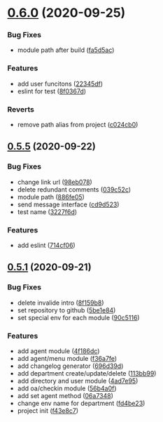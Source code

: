 # [0.6.0](https://github.com/witjs/wecom/compare/0.5.5...0.6.0) (2020-09-25)


### Bug Fixes

* module path after build ([fa5d5ac](https://github.com/witjs/wecom/commit/fa5d5acb9e90cb88d8d61aa728606049ab09e001))


### Features

* add user funcitons ([22345df](https://github.com/witjs/wecom/commit/22345df36afae8bda0fe106572a9f6029cf40cb2))
* eslint for test ([8f0367d](https://github.com/witjs/wecom/commit/8f0367d6b11c0885c0c85c0d4268e6992c22e434))


### Reverts

* remove path alias from project ([c024cb0](https://github.com/witjs/wecom/commit/c024cb0d9b3d40cb7b0b563dcad92467f7b05b6b))



## [0.5.5](https://github.com/witjs/wecom/compare/0.5.1...0.5.5) (2020-09-22)


### Bug Fixes

* change link url ([98eb078](https://github.com/witjs/wecom/commit/98eb078ba72d003041b1cabe4209a3dbb976d877))
* delete redundant comments ([039c52c](https://github.com/witjs/wecom/commit/039c52c57a5f601fc51beb34d5620f6241558e5c))
* module path ([886fe05](https://github.com/witjs/wecom/commit/886fe05aedb83c9941ba37ca0a0115d4e3a75faa))
* send message interface ([cd9d523](https://github.com/witjs/wecom/commit/cd9d523fad500e01575e2db8bdd59d13eeab5e13))
* test name ([3227f6d](https://github.com/witjs/wecom/commit/3227f6d0fe3d090505479d931bf97ed938fb2b6a))


### Features

* add eslint ([714cf06](https://github.com/witjs/wecom/commit/714cf06571e4476469cf1a4e71d5d5c03ef7cd6f))



## [0.5.1](https://github.com/witjs/wecom/compare/f43e8c73cb39e3689b1c4d54f4c993f8a32e07c7...0.5.1) (2020-09-21)


### Bug Fixes

* delete invalide intro ([8f159b8](https://github.com/witjs/wecom/commit/8f159b8332500e4771e438bf5266e90486843902))
* set repository to github ([5be1e84](https://github.com/witjs/wecom/commit/5be1e84e1971c2e1f94d0ad2ebc927ef44b8d149))
* set special env for each module ([90c5116](https://github.com/witjs/wecom/commit/90c5116cd8598d8c5f7b34c0b9458a3d66990eb0))


### Features

* add agent module ([4f186dc](https://github.com/witjs/wecom/commit/4f186dc8bb30ca87784f28c08d075f93e8ce2be0))
* add agent/menu module ([f36a7fe](https://github.com/witjs/wecom/commit/f36a7fed87525f63c01a2193ee98144e70083e4b))
* add changelog generator ([696d39d](https://github.com/witjs/wecom/commit/696d39d86406bdd488b66bddb4aa8d5967246f2e))
* add department create/update/delete ([113bb99](https://github.com/witjs/wecom/commit/113bb99cd29f5a5cb73b160cfae8eeca1e513baf))
* add directory and user module ([4ad7e95](https://github.com/witjs/wecom/commit/4ad7e95dacd718cf2d8334898f9b4e3e2ddbd36b))
* add oa/checkin module ([56b4a0f](https://github.com/witjs/wecom/commit/56b4a0f8b46bfc8ebd1f43449fc591732571a0d0))
* add set agent method ([06a7348](https://github.com/witjs/wecom/commit/06a73489124323dd3be0e599e836d8939aa74cb0))
* change env name for department ([fd4be23](https://github.com/witjs/wecom/commit/fd4be230254188dc0e151d87e6b68f9572d86719))
* project init ([f43e8c7](https://github.com/witjs/wecom/commit/f43e8c73cb39e3689b1c4d54f4c993f8a32e07c7))



